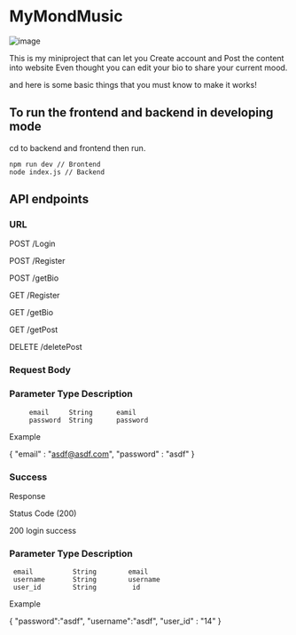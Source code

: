 # MyMondMusic
![image](https://github.com/llSaiMonDll/MiniProject/assets/95870100/46ceb824-5bcc-427e-bde2-0ddc846d8457)

This is my miniproject that can let you Create account and Post the content into website
Even thought you can edit your bio to share your current mood. 

and here is some basic things that you must know to make it works!

## To run the frontend and backend in developing mode
cd to backend and frontend then run.

    npm run dev // Brontend
    node index.js // Backend
## API endpoints
### URL
<!-- Method /endpoint -->
POST /Login

POST /Register

POST /getBio

GET /Register

GET /getBio

GET /getPost

DELETE /deletePost

<!-- change to Request <TYPE> If you use parameters or query -->
### Request Body
###    Parameter    Type    Description
         email     String      eamil
         password  String      password
Example

   {
     "email" : "asdf@asdf.com",
     "password" : "asdf"
   }


<!-- The response if success -->


### Success


Response

<!--Status code (normally 200) -->
Status Code (200)
<!-- STATUS BEHEAVIOR -->
200 login success

### Parameter       Type        Description
     email          String        email
     username       String        username
     user_id        String         id
Example

{
   "password":"asdf",
   "username":"asdf",
   "user_id" : "14"
}
